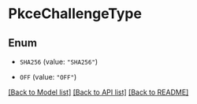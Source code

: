 # PkceChallengeType

## Enum


* `SHA256` (value: `"SHA256"`)

* `OFF` (value: `"OFF"`)


[[Back to Model list]](../README.md#documentation-for-models) [[Back to API list]](../README.md#documentation-for-api-endpoints) [[Back to README]](../README.md)


